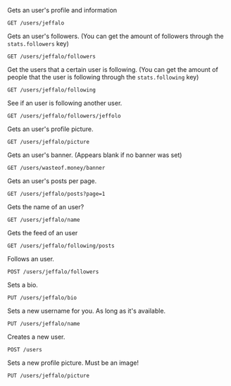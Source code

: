 Gets an user's profile and information

`GET /users/jeffalo`

Gets an user's followers. (You can get the amount of followers through the `stats.followers` key)

`GET /users/jeffalo/followers`

Get the users that a certain user is following. (You can get the amount of people that the user is following through the `stats.following` key)

`GET /users/jeffalo/following`

See if an user is following another user.

`GET /users/jeffalo/followers/jeffolo`

Gets an user's profile picture.

`GET /users/jeffalo/picture`

Gets an user's banner. (Appears blank if no banner was set)

`GET /users/wasteof.money/banner`

Gets an user's posts per page.

`GET /users/jeffalo/posts?page=1`

Gets the name of an user?

`GET /users/jeffalo/name`

Gets the feed of an user

`GET /users/jeffalo/following/posts`

Follows an user.

`POST /users/jeffalo/followers`

Sets a bio.

`PUT /users/jeffalo/bio`

Sets a new username for you. As long as it's available.

`PUT /users/jeffalo/name`

Creates a new user.

`POST /users`

Sets a new profile picture. Must be an image!

`PUT /users/jeffalo/picture`
